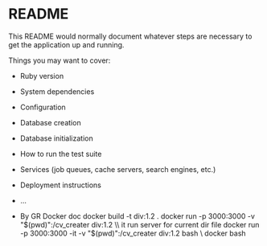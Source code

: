 # README

This README would normally document whatever steps are necessary to get the
application up and running.

Things you may want to cover:

* Ruby version

* System dependencies

* Configuration

* Database creation

* Database initialization

* How to run the test suite

* Services (job queues, cache servers, search engines, etc.)

* Deployment instructions

* ...

* By GR
 Docker doc 
 docker build -t div:1.2 .
 docker run -p 3000:3000 -v "$(pwd)":/cv_creater div:1.2    \\ it run server for current dir file 
 docker run -p 3000:3000 -it -v "$(pwd)":/cv_creater div:1.2  bash  \\ docker bash